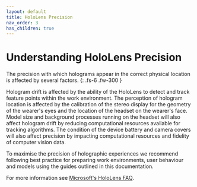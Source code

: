 ```yaml
---
layout: default
title: HoloLens Precision
nav_order: 3
has_children: true
---
```


# Understanding HoloLens Precision

The precision with which holograms appear in the correct physical location is affected by several factors.
{: .fs-6 .fw-300 }

Hologram drift is affected by the ability of the HoloLens to detect and track feature points within the work environment. The perception of hologram location is affected by the calibration of the stereo display for the geometry of the wearer's eyes and the location of the headset on the wearer's face. Model size and background processes running on the headset will also affect hologram drift by reducing computational resources available for tracking algorithms. The condition of the device battery and camera covers will also affect precision by impacting computational resources and fidelity of computer vision data.

To maximise the precision of holographic experiences we recommend following best practice for preparing work environments, user behaviour and models using the guides outlined in this documentation.

For more information see [Microsoft's HoloLens FAQ](https://docs.microsoft.com/en-us/hololens/hololens-faq).
